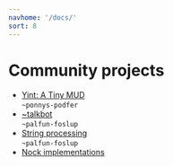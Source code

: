 ```yaml
---
navhome: '/docs/'
sort: 8
---
```


# Community projects

<div>
<ul>
<li>
<a href="https://github.com/ponnys-podfer/yint">Yint: A Tiny MUD</a> <br />
<code>~ponnys-podfer</code>
</li>
<li>
<a href="https://github.com/Fang-/talkbot">~talkbot</a> <br />
<code>~palfun-foslup</code>
</li>
<li>
<a href="https://github.com/Fang-/urbit-string">String processing</a> <br />
<code>~palfun-foslup</code>
</li>
<li>
<a href="community-projects/nock-implementations">Nock implementations</a>
</li>
</ul>
</div>
